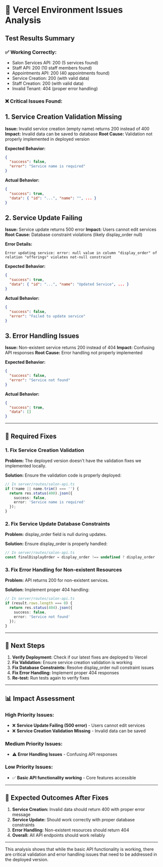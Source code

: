 # 🚨 Vercel Environment Issues Analysis

## **Test Results Summary**

### **✅ Working Correctly:**
- Salon Services API: 200 (5 services found)
- Staff API: 200 (10 staff members found)  
- Appointments API: 200 (40 appointments found)
- Service Creation: 200 (with valid data)
- Staff Creation: 200 (with valid data)
- Invalid Tenant: 404 (proper error handling)

### **❌ Critical Issues Found:**

## **1. Service Creation Validation Missing**

**Issue:** Invalid service creation (empty name) returns 200 instead of 400
**Impact:** Invalid data can be saved to database
**Root Cause:** Validation not properly implemented in deployed version

**Expected Behavior:**
```json
{
  "success": false,
  "error": "Service name is required"
}
```

**Actual Behavior:**
```json
{
  "success": true,
  "data": { "id": "...", "name": "", ... }
}
```

## **2. Service Update Failing**

**Issue:** Service update returns 500 error
**Impact:** Users cannot edit services
**Root Cause:** Database constraint violations (likely display_order null)

**Error Details:**
```
Error updating service: error: null value in column "display_order" of relation "offerings" violates not-null constraint
```

**Expected Behavior:**
```json
{
  "success": true,
  "data": { "id": "...", "name": "Updated Service", ... }
}
```

**Actual Behavior:**
```json
{
  "success": false,
  "error": "Failed to update service"
}
```

## **3. Error Handling Issues**

**Issue:** Non-existent service returns 200 instead of 404
**Impact:** Confusing API responses
**Root Cause:** Error handling not properly implemented

**Expected Behavior:**
```json
{
  "success": false,
  "error": "Service not found"
}
```

**Actual Behavior:**
```json
{
  "success": true,
  "data": []
}
```

---

## **🔧 Required Fixes**

### **1. Fix Service Creation Validation**

**Problem:** The deployed version doesn't have the validation fixes we implemented locally.

**Solution:** Ensure the validation code is properly deployed:
```typescript
// In server/routes/salon-api.ts
if (!name || name.trim() === '') {
  return res.status(400).json({
    success: false,
    error: 'Service name is required'
  });
}
```

### **2. Fix Service Update Database Constraints**

**Problem:** display_order field is null during updates.

**Solution:** Ensure display_order is properly handled:
```typescript
// In server/routes/salon-api.ts
const finalDisplayOrder = display_order !== undefined ? display_order : 0;
```

### **3. Fix Error Handling for Non-existent Resources**

**Problem:** API returns 200 for non-existent services.

**Solution:** Implement proper 404 handling:
```typescript
// In server/routes/salon-api.ts
if (result.rows.length === 0) {
  return res.status(404).json({
    success: false,
    error: 'Service not found'
  });
}
```

---

## **🚀 Next Steps**

1. **Verify Deployment:** Check if our latest fixes are deployed to Vercel
2. **Fix Validation:** Ensure service creation validation is working
3. **Fix Database Constraints:** Resolve display_order null constraint issues
4. **Fix Error Handling:** Implement proper 404 responses
5. **Re-test:** Run tests again to verify fixes

---

## **📊 Impact Assessment**

### **High Priority Issues:**
- ❌ **Service Update Failing (500 error)** - Users cannot edit services
- ❌ **Service Creation Validation Missing** - Invalid data can be saved

### **Medium Priority Issues:**
- ⚠️ **Error Handling Issues** - Confusing API responses

### **Low Priority Issues:**
- ✅ **Basic API functionality working** - Core features accessible

---

## **🎯 Expected Outcomes After Fixes**

1. **Service Creation:** Invalid data should return 400 with proper error message
2. **Service Update:** Should work correctly with proper database constraints
3. **Error Handling:** Non-existent resources should return 404
4. **Overall:** All API endpoints should work reliably

---

This analysis shows that while the basic API functionality is working, there are critical validation and error handling issues that need to be addressed in the deployed version.
